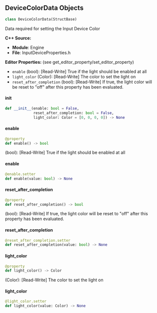 ## DeviceColorData Objects

```python
class DeviceColorData(StructBase)
```

Data required for setting the Input Device Color

**C++ Source:**

- **Module**: Engine
- **File**: InputDeviceProperties.h

**Editor Properties:** (see get_editor_property/set_editor_property)

- ``enable`` (bool):  [Read-Write] True if the light should be enabled at all
- ``light_color`` (Color):  [Read-Write] The color to set the light on
- ``reset_after_completion`` (bool):  [Read-Write] If true, the light color will be reset to "off" after this property has been evaluated.

<a id="unreal.DeviceColorData.__init__"></a>

#### __init__

```python
def __init__(enable: bool = False,
             reset_after_completion: bool = False,
             light_color: Color = [0, 0, 0, 0]) -> None
```

<a id="unreal.DeviceColorData.enable"></a>

#### enable

```python
@property
def enable() -> bool
```

(bool):  [Read-Write] True if the light should be enabled at all

<a id="unreal.DeviceColorData.enable"></a>

#### enable

```python
@enable.setter
def enable(value: bool) -> None
```

<a id="unreal.DeviceColorData.reset_after_completion"></a>

#### reset_after_completion

```python
@property
def reset_after_completion() -> bool
```

(bool):  [Read-Write] If true, the light color will be reset to "off" after this property has been evaluated.

<a id="unreal.DeviceColorData.reset_after_completion"></a>

#### reset_after_completion

```python
@reset_after_completion.setter
def reset_after_completion(value: bool) -> None
```

<a id="unreal.DeviceColorData.light_color"></a>

#### light_color

```python
@property
def light_color() -> Color
```

(Color):  [Read-Write] The color to set the light on

<a id="unreal.DeviceColorData.light_color"></a>

#### light_color

```python
@light_color.setter
def light_color(value: Color) -> None
```

<a id="unreal.DeviceColorCurveData"></a>